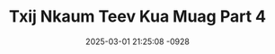 ---
layout: movie-video-data
date: 2025-03-01 21:25:08 -0928
categories: movie

# Site Attributes
title: "Txij Nkaum Teev Kua Muag Part 4"
permalink: "/movie/Txij_Nkaum_Teev_Kua_Muag_Part_4"

# Movie Attributes
synopsis: ""
producer: "Ger Vue"
director: "Ntxawg Vwj, Piv Tawj Lis, Tswb Yaj, Yis Vwj"
writer: ""
video_link: "https://youtu.be/r-dDT8mi5H4?si=wX4BCs5SskRr46IA"
genre: "Drama"
year: "2006"
release_type: "DVD"
storage: "Center for Hmong Studies"
thumbnail: "/assets/images/movie_thumbnails/Txij Nkaum Teev Kua Muag Part 4.jpeg"
publishing_company: "Asian Video Production"

# Sequels + Parts
base_movie: "Txij Nkaum Teev Kua Muag Part 1"
total_parts: 4
sequel: ""

# Movie Cast
cast:
- name: "Tub Yaj"
- name: "Pajkub Lis"
- name: "Maiv Vwj"
- name: "Kiab Vwj"
- name: "Vam Vwj"
---
